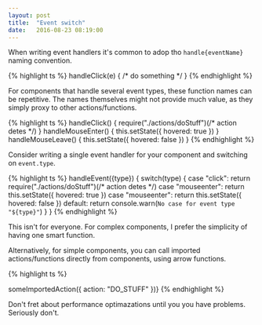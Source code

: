 ```yaml
---
layout: post
title:  "Event switch"
date:   2016-08-23 08:19:00
---
```


When writing event handlers it's common to adop tho `handle{eventName}` naming convention.

{% highlight ts %}
handleClick(e) { /* do something */ }
{% endhighlight %}

For components that handle several event types, these function names can be repetitive. The names themselves might not provide much value, as they simply proxy to other actions/functions.

{% highlight ts %}
handleClick() { require("./actions/doStuff")(/* action detes */) }
handleMouseEnter() { this.setState({ hovered: true }) }
handleMouseLeave() { this.setState({ hovered: false }) }
{% endhighlight %}

Consider writing a single event handler for your component and switching on `event.type`.

{% highlight ts %}
handleEvent({type}) {
  switch(type) {
    case "click":
      return require("./actions/doStuff")(/* action detes */)
    case "mouseenter":
      return this.setState({ hovered: true })
    case "mouseenter":
      return this.setState({ hovered: false })
    default:
      return console.warn(`No case for event type "${type}"`)
  }
}
{% endhighlight %}

This isn't for everyone. For complex components, I prefer the simplicity of having one smart function.

Alternatively, for simple components, you can call imported actions/functions directly from components, using arrow functions.

{% highlight ts %}
<div onClick={() => someImportedAction({ action: "DO_STUFF" })}
{% endhighlight %}

Don't fret about performance optimazations until you you have problems. Seriously don't.